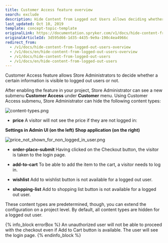 ```yaml
---
title: Customer Access feature overview
search: exclude
description: Hide Content from Logged out Users allows deciding whether certain information is visible to logged out users or not
last_updated: Oct 10, 2019
template: concept-topic-template
originalLink: https://documentation.spryker.com/v1/docs/hide-content-from-logged-out-users-overview
originalArticleId: 3d595d66-1d35-4435-9e9a-190c4ea4966c
redirect_from:
  - /v1/docs/hide-content-from-logged-out-users-overview
  - /v1/docs/en/hide-content-from-logged-out-users-overview
  - /v1/docs/hide-content-from-logged-out-users
  - /v1/docs/en/hide-content-from-logged-out-users
---
```


Customer Access feature allows Store Administrators to decide whether a certain information is visible to logged out users or not.

After enabling the feature in your project, Store Administrator can see a new submenu **Customer Access** under **Customer** menu. Using Customer Access submenu, Store Administrator can hide the following content types:

![content-types.png](https://spryker.s3.eu-central-1.amazonaws.com/docs/Features/Company+Account+Management/Hide+Content+from+Logged+out+Users/Hide+Content+from+Logged+out+Users+Overview/content-types.png) 

* **price** 
A visitor will not see the price if they are not logged in:


**Settings in Admin UI (on the left)**
**Shop application (on the right)**

![price_not_shown_for_non_logged_in_user.png](https://spryker.s3.eu-central-1.amazonaws.com/docs/Features/Company+Account+Management/Hide+Content+from+Logged+out+Users/Hide+Content+from+Logged+out+Users+Overview/price_not_shown_for_non_logged_in_user.png) 

* **order-place-submit**
Having clicked on the Checkout button, the visitor is taken to the login page.

* **add-to-cart**
To be able to add the item to the cart, a visitor needs to log in.

* **wishlist**
Add to wishlist button is not available for a logged out user.

* **shopping-list**
Add to shopping list button is not available for a logged out user.

These content types are predetermined, though, you can extend the configuration on a project level. By default, all content types are hidden for a logged out user.

{% info_block errorBox %}
An unauthorized user will not be able to proceed with the checkout even if Add to Cart button is available. The user will see the login page.
{% endinfo_block %}

<!-- _Last review date: Oct 26, 2018_ by Oleh Hladchenko, Oksana Karasyova -->

